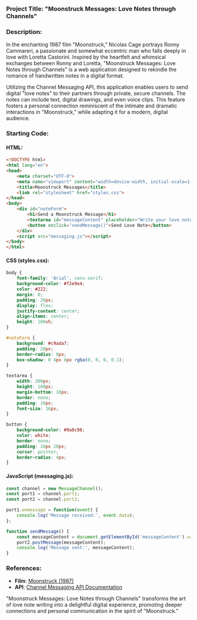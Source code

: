 ### Project Title: **"Moonstruck Messages: Love Notes through Channels"**

### Description:
In the enchanting 1987 film "Moonstruck," Nicolas Cage portrays Ronny Cammareri, a passionate and somewhat eccentric man who falls deeply in love with Loretta Castorini. Inspired by the heartfelt and whimsical exchanges between Ronny and Loretta, "Moonstruck Messages: Love Notes through Channels" is a web application designed to rekindle the romance of handwritten notes in a digital format.

Utilizing the Channel Messaging API, this application enables users to send digital "love notes" to their partners through private, secure channels. The notes can include text, digital drawings, and even voice clips. This feature fosters a personal connection reminiscent of the intimate and dramatic interactions in "Moonstruck," while adapting it for a modern, digital audience.

### Starting Code:

#### HTML:
```html
<!DOCTYPE html>
<html lang="en">
<head>
    <meta charset="UTF-8">
    <meta name="viewport" content="width=device-width, initial-scale=1.0">
    <title>Moonstruck Messages</title>
    <link rel="stylesheet" href="styles.css">
</head>
<body>
    <div id="noteForm">
        <h1>Send a Moonstruck Message</h1>
        <textarea id="messageContent" placeholder="Write your love note here..."></textarea>
        <button onclick="sendMessage()">Send Love Note</button>
    </div>
    <script src="messaging.js"></script>
</body>
</html>
```

#### CSS (styles.css):
```css
body {
    font-family: 'Arial', sans-serif;
    background-color: #f2e9e4;
    color: #222;
    margin: 0;
    padding: 20px;
    display: flex;
    justify-content: center;
    align-items: center;
    height: 100vh;
}

#noteForm {
    background: #c9ada7;
    padding: 20px;
    border-radius: 8px;
    box-shadow: 0 4px 8px rgba(0, 0, 0, 0.1);
}

textarea {
    width: 300px;
    height: 100px;
    margin-bottom: 10px;
    border: none;
    padding: 10px;
    font-size: 16px;
}

button {
    background-color: #9a8c98;
    color: white;
    border: none;
    padding: 10px 20px;
    cursor: pointer;
    border-radius: 4px;
}
```

#### JavaScript (messaging.js):
```javascript
const channel = new MessageChannel();
const port1 = channel.port1;
const port2 = channel.port2;

port1.onmessage = function(event) {
    console.log('Message received:', event.data);
};

function sendMessage() {
    const messageContent = document.getElementById('messageContent').value;
    port2.postMessage(messageContent);
    console.log('Message sent:', messageContent);
}
```

### References:
- **Film**: [Moonstruck (1987)](https://en.wikipedia.org/wiki/Moonstruck)
- **API**: [Channel Messaging API Documentation](https://developer.mozilla.org/en-US/docs/Web/API/Channel_Messaging_API)

"Moonstruck Messages: Love Notes through Channels" transforms the art of love note writing into a delightful digital experience, promoting deeper connections and personal communication in the spirit of "Moonstruck."
